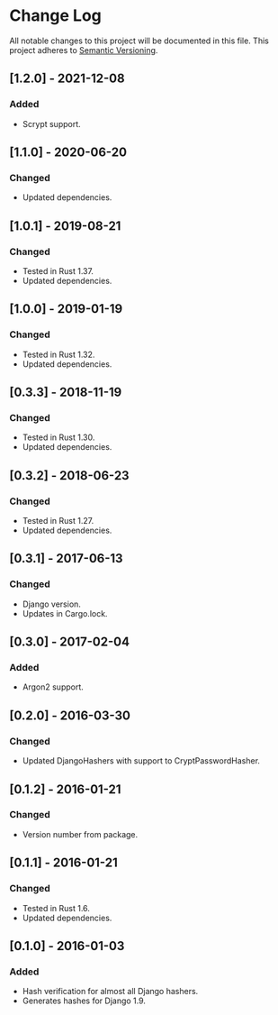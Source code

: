 # Change Log

All notable changes to this project will be documented in this file.
This project adheres to [Semantic Versioning](http://semver.org/).

## [1.2.0] - 2021-12-08

### Added

- Scrypt support.

## [1.1.0] - 2020-06-20

### Changed

- Updated dependencies.

## [1.0.1] - 2019-08-21

### Changed

- Tested in Rust 1.37.
- Updated dependencies.

## [1.0.0] - 2019-01-19

### Changed

- Tested in Rust 1.32.
- Updated dependencies.

## [0.3.3] - 2018-11-19

### Changed

- Tested in Rust 1.30.
- Updated dependencies.

## [0.3.2] - 2018-06-23

### Changed

- Tested in Rust 1.27.
- Updated dependencies.

## [0.3.1] - 2017-06-13

### Changed

- Django version.
- Updates in Cargo.lock.

## [0.3.0] - 2017-02-04

### Added

- Argon2 support.

## [0.2.0] - 2016-03-30

### Changed

- Updated DjangoHashers with support to CryptPasswordHasher.

## [0.1.2] - 2016-01-21

### Changed

- Version number from package.

## [0.1.1] - 2016-01-21

### Changed

- Tested in Rust 1.6.
- Updated dependencies.

## [0.1.0] - 2016-01-03

### Added

- Hash verification for almost all Django hashers.
- Generates hashes for Django 1.9.
